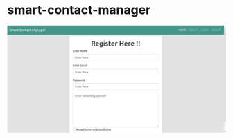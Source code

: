 # smart-contact-manager


![Alt text](./src/main/resources/static/images/signup.png?raw=true "Title")
